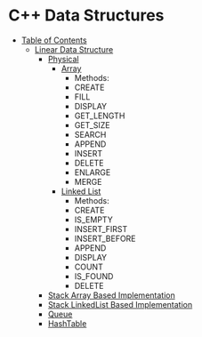 # C++ Data Structures

<a name="table-of-contents"></a>

* [Table of Contents](#table-of-contents)
	* [Linear Data Structure](#table-of-contents-linear)
		* [Physical](#table-of-contents-linear-physical)
			* [Array](#table-of-contents-linear-physical-array)
				* Methods:
				* CREATE
				* FILL
				* DISPLAY
				* GET_LENGTH
				* GET_SIZE
				* SEARCH
				* APPEND
				* INSERT
				* DELETE
				* ENLARGE
				* MERGE
			* [Linked List](#table-of-contents-linear-physical-linkedlist)
				* Methods:
				* CREATE
				* IS_EMPTY
				* INSERT_FIRST
				* INSERT_BEFORE
				* APPEND
				* DISPLAY
				* COUNT
				* IS_FOUND
				* DELETE
		* [Stack Array Based Implementation](#table-of-contents-linear-physical-stack-array)
		* [Stack LinkedList Based Implementation](#table-of-contents-linear-stack-linkedlist)
		* [Queue](#table-of-contents-linear-queue)
		* [HashTable](#table-of-contents-linear-hashtable)
		
<a name="table-of-contents-linear"></a>
<!-- <a name="table-of-contents-linear-array"></a> -->
